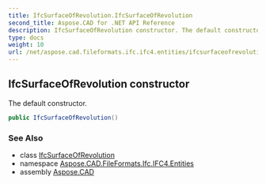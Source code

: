 ```yaml
---
title: IfcSurfaceOfRevolution.IfcSurfaceOfRevolution
second_title: Aspose.CAD for .NET API Reference
description: IfcSurfaceOfRevolution constructor. The default constructor
type: docs
weight: 10
url: /net/aspose.cad.fileformats.ifc.ifc4.entities/ifcsurfaceofrevolution/ifcsurfaceofrevolution/
---
```

## IfcSurfaceOfRevolution constructor

The default constructor.

```csharp
public IfcSurfaceOfRevolution()
```

### See Also

* class [IfcSurfaceOfRevolution](../)
* namespace [Aspose.CAD.FileFormats.Ifc.IFC4.Entities](../../ifcsurfaceofrevolution/)
* assembly [Aspose.CAD](../../../)



